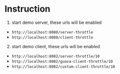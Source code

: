 # Instruction
1. start demo server, these urls will be enabled
  - `http://localhost:8080/server-throttle`
  - `http://localhost:8080/client-throttle`
2. start demo client, these urls will be enabled
  - `http://localhost:8082/server-throttle/10`
  - `http://localhost:8082/guava-client-throttle/10`
  - `http://localhost:8082/custom-client-throttle/10`